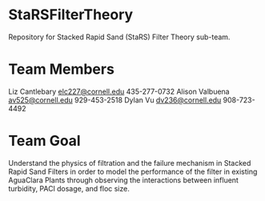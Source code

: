 # StaRSFilterTheory
Repository for Stacked Rapid Sand (StaRS) Filter Theory sub-team.

# Team Members
Liz Cantlebary  elc227@cornell.edu  435-277-0732
Alison Valbuena av525@cornell.edu   929-453-2518
Dylan Vu        dv236@cornell.edu   908-723-4492

# Team Goal
Understand the physics of filtration and the failure mechanism in Stacked Rapid Sand Filters in order to model the performance of the filter in existing AguaClara Plants through observing the interactions between influent turbidity, PACl dosage, and floc size. 
